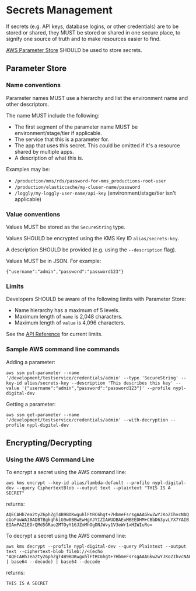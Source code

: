 # Secrets Management

If secrets (e.g. API keys, database logins, or other credentials) are to be stored or shared, they MUST be stored or shared in one secure place, to signify one source of truth and to make resources easier to find.

[AWS Parameter Store](http://docs.aws.amazon.com/systems-manager/latest/userguide/systems-manager-paramstore.html) SHOULD be used to store secrets.

## Parameter Store

### Name conventions

Parameter names MUST use a hierarchy and list the environment name and other descriptors.

The name MUST include the following:

- The first segment of the parameter name MUST be environment/stage/tier if applicable.
- The service that this is a parameter for.
- The app that uses this secret. This could be omitted if it's a resource shared by multiple apps.
- A description of what this is.

Examples may be:

- `/production/mms/rds/password-for-mms_productions-root-user`
- `/production/elasticcache/my-cluser-name/password`
- `/loggly/my-loggly-user-name/api-key` (environment/stage/tier isn't applicable)

### Value conventions

Values MUST be stored as the `SecureString` type.

Values SHOULD be encrypted using the KMS Key ID `alias/secrets-key`. 

A description SHOULD be provided (e.g. using the `--description` flag).

Values MUST be in JSON. For example:

```
{"username":"admin","password":"password123"}
```

### Limits

Developers SHOULD be aware of the following limits with Parameter Store:

- Name hierarchy has a maximum of 5 levels.
- Maximum length of `name` is 2,048 characters.
- Maximum length of `value` is 4,096 characters.

See the [API Reference](http://docs.aws.amazon.com/systems-manager/latest/APIReference/API_Parameter.html) for current limits.

### Sample AWS command line commands

Adding a parameter:

```
aws ssm put-parameter --name '/development/testservice/credentials/admin' --type 'SecureString' --key-id alias/secrets-key --description 'This describes this key' --value '{"username":"admin","password":"password123"}' --profile nypl-digital-dev
```

Getting a parameter:

```
aws ssm get-parameter --name '/development/testservice/credentials/admin' --with-decryption --profile nypl-digital-dev
```

## Encrypting/Decrypting

### Using the AWS Command Line

To encrypt a secret using the AWS command line:

```
aws kms encrypt --key-id alias/lambda-default --profile nypl-digital-dev --query CiphertextBlob --output text --plaintext "THIS IS A SECRET"
```

returns:

`AQECAHh7ea2tyZ6phZgT4B9BDKwguhlFtRC6hgt+7HbmeFsrsgAAAGkwZwYJKoZIhvcNAQcGoFowWAIBADBTBgkqhkiG9w0BBwEwHgYJYIZIAWUDBAEuMBEEDHM+CBbD63yvLYX7YAIBEIAmPAZ1EOrQMd5GRao2MTOyY16JZmMhOgDNJWvy1V3eWr1xHIWIuRo=`

To decrypt a secret using the AWS command line:

```
aws kms decrypt --profile nypl-digital-dev --query Plaintext --output text --ciphertext-blob fileb://<(echo "AQECAHh7ea2tyZ6phZgT4B9BDKwguhlFtRC6hgt+7HbmeFsrsgAAAGkwZwYJKoZIhvcNAQcGoFowWAIBADBTBgkqhkiG9w0BBwEwHgYJYIZIAWUDBAEuMBEEDK5NDY0/rIiVt3rp4AIBEIAm5tjVxfouymAm2+UDCc6aYesUxlAXvU5lgI9VlQBYIrl7LozlQ2o=" | base64 --decode) | base64 --decode
```

returns:

`THIS IS A SECRET`